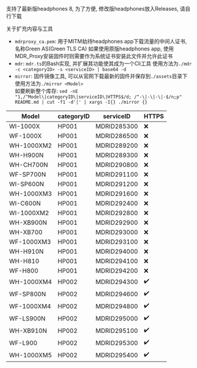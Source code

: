 支持了最新版headphones 8, 为了方便, 修改版headphones放入Releases, 请自行下载

关于扩充内容与工具
+ `mdrproxy_ca.pem`: 用于MITM劫持headphones app下载流量的中间人证书, 名称Green AS(Green TLS CA)
  如果使用原版headphones app, 使用MDR_Proxy安装固件时则需要作为系统证书安装此文件并允许此证书
+ `mdr`: `mdr.ts`的Bash实现, 并扩展其功能使其成为一个Cli工具
  使用方法为`./mdr -c <categoryID> -s <serviceID> | base64 -d`
+ `mirror`: 固件镜像工具, 可以从官网下载最新的固件并保存到`./assets`目录下
  使用方法为`./mirror <Model>`  
  如要刷新整个库存: `sed -nE "1,/^Model\|categoryID\|serviceID\|HTTPS$/d; /^-\|-\|-\|-$/n;p" README.md | cut -f1 -d'|' | xargs -I{} ./mirror {}`

Model|categoryID|serviceID|HTTPS
-|-|-|-
WI-1000X|HP001|MDRID285300|❌
WF-1000X|HP001|MDRID286500|❌
WH-1000XM2|HP001|MDRID289200|❌
WH-H900N|HP001|MDRID289300|❌
WH-CH700N|HP001|MDRID290800|❌
WF-SP700N|HP001|MDRID291100|❌
WI-SP600N|HP001|MDRID291200|❌
WH-1000XM3|HP001|MDRID291600|❌
WI-C600N|HP001|MDRID292400|❌
WI-1000XM2|HP001|MDRID292800|❌
WH-XB900N|HP001|MDRID292900|❌
WH-XB700|HP001|MDRID293000|❌
WF-1000XM3|HP001|MDRID293100|❌
WH-H910N|HP001|MDRID294000|❌
WH-H810|HP001|MDRID294100|❌
WF-H800|HP001|MDRID294200|❌
WH-1000XM4|HP002|MDRID294300|✔️
WF-SP800N|HP002|MDRID294600|✔️
WF-1000XM4|HP002|MDRID294800|✔️
WF-LS900N|HP002|MDRID295000|✔️
WH-XB910N|HP002|MDRID295100|✔️
WF-L900|HP002|MDRID295300|✔️
WH-1000XM5|HP002|MDRID295400|✔️
